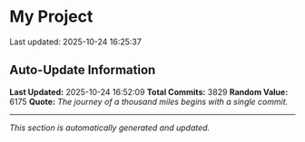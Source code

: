# My Project


Last updated: 2025-10-24 16:25:37




























































































































































































































































































































































































































































































































































































































































































































































































































































































































































































































































































































































































































































































































































































































































































































































































































































































































































































































































































































































































































































































































































































































































































































































































































































































































































































































































































































































































































































































































































































































































































































































































































































































































































































































































































































































































































































































































































































































































































































































































































































































































































































































































































































































































## Auto-Update Information

**Last Updated:** 2025-10-24 16:52:09
**Total Commits:** 3829
**Random Value:** 6175
**Quote:** _The journey of a thousand miles begins with a single commit._

---
_This section is automatically generated and updated._
